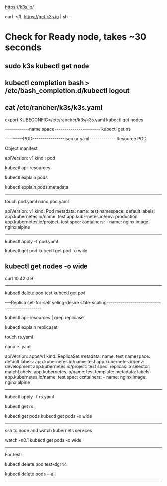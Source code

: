 https://k3s.io/

curl -sfL https://get.k3s.io | sh - 
# Check for Ready node, takes ~30 seconds 
sudo k3s kubectl get node 
--------------
kubectl completion bash > /etc/bash_completion.d/kubectl
logout
----------------------
cat /etc/rancher/k3s/k3s.yaml
-------------------------
export KUBECONFIG=/etc/rancher/k3s/k3s.yaml
kubectl get nodes 


------------name space-----------------------
kubectl get ns


---------POD----------------json or yaml-------------
Resource POD

Object manifest

apiVersion: v1
kind : pod

kubectl api-resources

kubectl explain pods


kubectl explain pods.metadata

-------------------------------------------------------
touch pod.yaml
nano pod.yaml


apiVersion: v1
kind: Pod
metadata:
  name: test
  namespace: default
  labels:
    app.kubernetes.io/name: test
    app.kubernetes.io/env: production
    app.kubernetes.io/project: test
spec:
  containers:
    - name: nginx
      image: nginx:alpine


------------------------------------------------

kubectl apply -f pod.yaml

kubectl get pod
kubectl get pod -o wide

kubectl get nodes -o wide
--------------------------------------------------------------

curl 10.42.0.9

------------------------------------------------------------

kubectl delete pod test
kubectl get pod

---Replica set-for-self yeling-desire state-scaling---------------------------------------------

kubectl api-resources | grep replicaset

kubectl explain replicaset


touch rs.yaml

nano rs.yaml

apiVersion: apps/v1
kind: ReplicaSet
metadata:
  name: test
  namespace: default
  labels:
    app.kubernetes.io/name: test
    app.kubernetes.io/env: development
    app.kubernetes.io/project: test
spec:
  replicas: 5
  selector:
    matchLabels:
      app.kubernetes.io/name: test
  template:
    metadata:
      labels:
        app.kubernetes.io/name: test
    spec:
      containers:
        - name: nginx
          image: nginx:alpine

------------------------------------------------
kubectl apply -f rs.yaml

kubectl get rs


kubectl get pods
kubectl get pods -o wide


---------------------------------------------------

ssh to node and watch kubernets services

watch -n0.1 kubectl get pods -o wide

----------------------------------------------------
For test:

kubectl delete pod test-dgr44

kubectl delete pods --all

-------------------------------------------------------
















































































